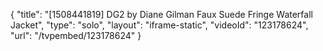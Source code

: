 {
    "title": "[1508441819] DG2 by Diane Gilman Faux Suede Fringe Waterfall Jacket",
    "type": "solo",
    "layout": "iframe-static",
    "videoId": "123178624",
    "url": "\/tvpembed\/123178624"
}